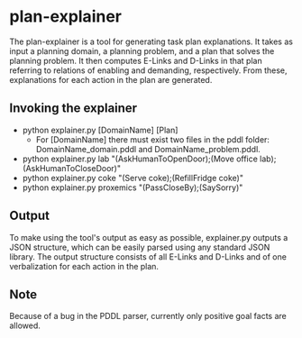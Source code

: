 # plan-explainer

The plan-explainer is a tool for generating task plan explanations. It takes as input a planning domain, a planning problem, and a plan that solves the planning problem. It then computes E-Links and D-Links in that plan referring to relations of enabling and demanding, respectively. From these, explanations for each action in the plan are generated.

## Invoking the explainer

* python explainer.py [DomainName] [Plan]
    * For [DomainName] there must exist two files in the pddl folder: DomainName_domain.pddl and DomainName_problem.pddl. 
* python explainer.py lab "(AskHumanToOpenDoor);(Move office lab);(AskHumanToCloseDoor)"
* python explainer.py coke "(Serve coke);(RefillFridge coke)" 
* python explainer.py proxemics "(PassCloseBy);(SaySorry)" 

## Output

To make using the tool's output as easy as possible, explainer.py outputs a JSON structure, which can be easily parsed using any standard JSON library. The output structure consists of all E-Links and D-Links and of one verbalization for each action in the plan.

## Note
Because of a bug in the PDDL parser, currently only positive goal facts are allowed.